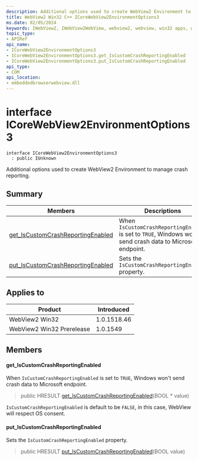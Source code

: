 ```yaml
---
description: Additional options used to create WebView2 Environment to manage crash reporting.
title: WebView2 Win32 C++ ICoreWebView2EnvironmentOptions3
ms.date: 02/05/2024
keywords: IWebView2, IWebView2WebView, webview2, webview, win32 apps, win32, edge, ICoreWebView2, ICoreWebView2Controller, browser control, edge html, ICoreWebView2EnvironmentOptions3
topic_type: 
- APIRef
api_name:
- ICoreWebView2EnvironmentOptions3
- ICoreWebView2EnvironmentOptions3.get_IsCustomCrashReportingEnabled
- ICoreWebView2EnvironmentOptions3.put_IsCustomCrashReportingEnabled
api_type:
- COM
api_location:
- embeddedbrowserwebview.dll
---
```


# interface ICoreWebView2EnvironmentOptions3

```
interface ICoreWebView2EnvironmentOptions3
  : public IUnknown
```

Additional options used to create WebView2 Environment to manage crash reporting.

## Summary

 Members                        | Descriptions
--------------------------------|---------------------------------------------
[get_IsCustomCrashReportingEnabled](#get_iscustomcrashreportingenabled) | When `IsCustomCrashReportingEnabled` is set to `TRUE`, Windows won't send crash data to Microsoft endpoint.
[put_IsCustomCrashReportingEnabled](#put_iscustomcrashreportingenabled) | Sets the `IsCustomCrashReportingEnabled` property.

## Applies to

Product                         | Introduced
--------------------------------|---------------------------------------------
WebView2 Win32            |    1.0.1518.46
WebView2 Win32 Prerelease |    1.0.1549

## Members

#### get_IsCustomCrashReportingEnabled

When `IsCustomCrashReportingEnabled` is set to `TRUE`, Windows won't send crash data to Microsoft endpoint.

> public HRESULT [get_IsCustomCrashReportingEnabled](#get_iscustomcrashreportingenabled)(BOOL * value)

`IsCustomCrashReportingEnabled` is default to be `FALSE`, in this case, WebView will respect OS consent.

#### put_IsCustomCrashReportingEnabled

Sets the `IsCustomCrashReportingEnabled` property.

> public HRESULT [put_IsCustomCrashReportingEnabled](#put_iscustomcrashreportingenabled)(BOOL value)

